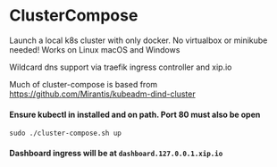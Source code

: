# ClusterCompose

Launch a local k8s cluster with only docker. No virtualbox or minikube needed! Works on Linux macOS and Windows

Wildcard dns support via traefik ingress controller and xip.io

Much of cluster-compose is based from https://github.com/Mirantis/kubeadm-dind-cluster

#### Ensure kubectl in installed and on path. Port 80 must also be open

`sudo ./cluster-compose.sh up`

#### Dashboard ingress will be at `dashboard.127.0.0.1.xip.io`